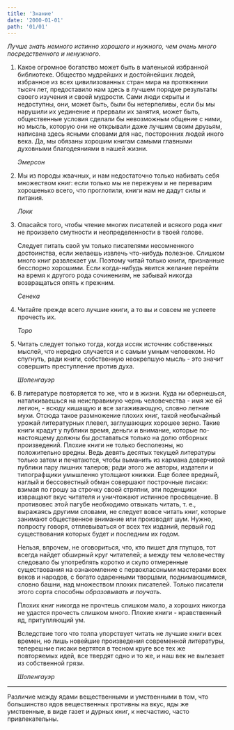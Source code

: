 ```yaml
---
title: 'Знание'
date: '2000-01-01'
path: '01/01'
---
```


*Лучше знать немного истинно хорошего и нужного, чем очень много посредственного и ненужного.*

1.
    Какое огромное богатство может быть в маленькой избранной библиотеке. Общество мудрейших и достойнейших людей, избранное из всех цивилизованных стран мира на протяжении тысяч лет, предоставило нам здесь в лучшем порядке результаты своего изучения и своей мудрости. Сами люди скрыты и недоступны, они, может быть, были бы нетерпеливы, если бы мы нарушили их уединение и прервали их занятия, может быть, общественные условия сделали бы невозможным общение с ними, но мысль, которую они не открывали даже лучшим своим друзьям, написана здесь ясными словами для нас, посторонних людей иного века. Да, мы обязаны хорошим книгам самыми главными духовными благодеяниями в нашей жизни.

    *Эмерсон*

2.
    Мы из породы жвачных, и нам недостаточно только набивать себя множеством книг: если только мы не пережуем и не переварим хорошенько всего, что проглотили, книги нам не дадут силы и питания.

    *Локк*

3.
    Опасайся того, чтобы чтение многих писателей и всякого рода книг не произвело смутности и неопределенности в твоей голове.

    Следует питать свой ум только писателями несомненного достоинства, если желаешь извлечь что-нибудь полезное. Слишком много книг развлекает ум. Поэтому читай только книги, признанные бесспорно хорошими. Если когда-нибудь явится желание перейти на время к другого рода сочинениям, не забывай никогда возвращаться опять к прежним.

    *Сенека*

4.
    Читайте прежде всего лучшие книги, а то вы и совсем не успеете прочесть их.

    *Торо*

5.
    Читать следует только тогда, когда иссяк источник собственных мыслей, что нередко случается и с самым умным человеком. Но спугнуть, ради книги, собственную неокрепшую мысль - это значит совершить преступление против духа.

    *Шопенгауэр*

6.
    В литературе повторяется то же, что и в жизни. Куда ни обернешься, наталкиваешься на неисправимую чернь человечества - имя же ей легион, - всюду кишащую и все загаживающую, словно летние мухи. Отсюда такое размножение плохих книг, такой необычайный урожай литературных плевел, заглушающих хорошее зерно. Такие книги крадут у публики время, деньги и внимание, которые по-настоящему должны бы доставаться только на долю отборных произведений. Плохие книги не только бесполезны, но положительно вредны. Ведь девять десятых текущей литературы только затем и печатаются, чтобы выманить из кармана доверчивой публики пару лишних талеров; ради этого же авторы, издатели и типографщики умышленно утолщают книжки. Еще более вредный, наглый и бессовестный обман совершают построчные писаки: взимая по грошу за строчку своей стряпни, эти поденщики извращают вкус читателя и уничтожают истинное просвещение. В противовес этой пагубе необходимо отвыкать читать, т. е., выражаясь другими словами, не следует вовсе читать книг, которые занимают общественное внимание или производят шум. Нужно, попросту говоря, отплевываться от всех тех изданий, первый год существования которых будет и последним их годом.

    Нельзя, впрочем, не оговориться, что, кто пишет для глупцов, тот всегда найдет обширный круг читателей; а между тем человечеству следовало бы употреблять коротко и скупо отмеренные существования на ознакомление с первоклассными мастерами всех веков и народов, с богато одаренными творцами, поднимающимися, словно башни, над множеством плохих писателей. Только писатели этого сорта способны *образовывать и поучать*.

    Плохих книг никогда не прочтешь слишком мало, а хороших никогда не удастся прочесть слишком много. Плохие книги - нравственный яд, притупляющий ум.

    Вследствие того что толпа упорствует читать не лучшие книги всех времен, но лишь новейшие произведения современной литературы, теперешние писаки вертятся в тесном круге все тех же повторяемых идей, все твердят одно и то же, и наш век не вылезает из собственной грязи.

    *Шопенгауэр*

---

Различие между ядами вещественными и умственными в том, что большинство ядов вещественных противны на вкус, яды же умственные, в виде газет и дурных книг, к несчастию, часто привлекательны.